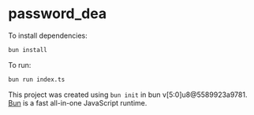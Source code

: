 # password_dea

To install dependencies:

```bash
bun install
```

To run:

```bash
bun run index.ts
```

This project was created using `bun init` in bun v[5:0]u8@5589923a9781. [Bun](https://bun.sh) is a fast all-in-one JavaScript runtime.
